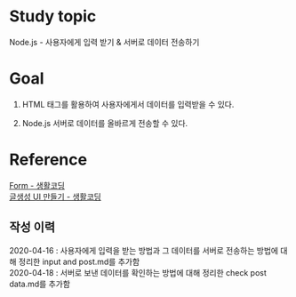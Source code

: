 # Study topic
  
Node.js - 사용자에게 입력 받기 & 서버로 데이터 전송하기  
  
# Goal
  
1. HTML 태그를 활용하여 사용자에게서 데이터를 입력받을 수 있다.  
  
2. Node.js 서버로 데이터를 올바르게 전송할 수 있다.  
  
# Reference
  
<a href = "https://opentutorials.org/course/3332/21134" target = "_blank">Form - 생활코딩</a>  
<a href = "https://opentutorials.org/course/3332/21135" target = "_blank">글생성 UI 만들기 - 생활코딩</a>  
  
## 작성 이력
  
2020-04-16 : 사용자에게 입력을 받는 방법과 그 데이터를 서버로 전송하는 방법에 대해 정리한 input and post.md를 추가함  
2020-04-18 : 서버로 보낸 데이터를 확인하는 방법에 대해 정리한 check post data.md를 추가함  
